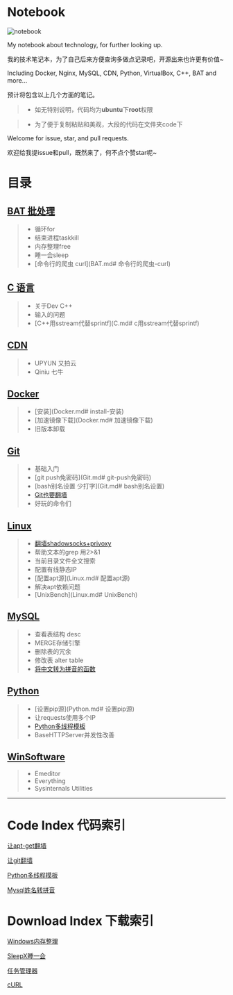 # Notebook

![notebook](https://raw.githubusercontent.com/zjuchenyuan/notebook/master/download/img/notebook.jpg)

My notebook about technology, for further looking up.

我的技术笔记本，为了自己后来方便查询多做点记录吧，开源出来也许更有价值~

Including Docker, Nginx, MySQL, CDN, Python, VirtualBox, C++, BAT and more...

预计将包含以上几个方面的笔记。

> * 如无特别说明，代码均为**ubuntu**下**root**权限

> * 为了便于复制粘贴和美观，大段的代码在文件夹code下

Welcome for issue, star, and pull requests.

欢迎给我提issue和pull，既然来了，何不点个赞star呢~

# 目录

## [BAT 批处理](BAT.md)
>* 循环for
>* 结束进程taskkill
>* 内存整理free
>* 睡一会sleep
>* [命令行的爬虫 curl](BAT.md# 命令行的爬虫-curl)

## [C 语言](C.md)
>* 关于Dev C++
>* 输入的问题
>* [C++用sstream代替sprintf](C.md# c用sstream代替sprintf)

## [CDN](CDN.md)
>* UPYUN 又拍云
>* Qiniu 七牛

## [Docker](Docker.md)
>* [安装](Docker.md# install-安装)
>* [加速镜像下载](Docker.md# 加速镜像下载)
>* 旧版本卸载

## [Git](Git.md)
>* 基础入门
>* [git push免密码](Git.md# git-push免密码)
>* [bash别名设置 少打字](Git.md# bash别名设置)
>* [Git也要翻墙](code/ssgit.txt)
>* 好玩的命令们

## [Linux](Linux.md)
>* [翻墙shadowsocks+privoxy](code/ssprivoxy.txt)
>* 帮助文本的grep 用2>&1
>* 当前目录文件全文搜索
>* 配置有线静态IP
>* [配置apt源](Linux.md# 配置apt源)
>* 解决apt依赖问题
>* [UnixBench](Linux.md# UnixBench)

## [MySQL](MySQL.md)
>* 查看表结构 desc
>* MERGE存储引擎
>* 删除表的冗余
>* 修改表 alter table
>* [将中文转为拼音的函数](code/pinyin.sql)

## [Python](Python.md)
>* [设置pip源](Python.md# 设置pip源)
>* 让requests使用多个IP
>* [Python多线程模板](code/MultiThread_Template.py)
>* BaseHTTPServer并发性改善

## [WinSoftware](WindowsSoftware.md)
>* Emeditor
>* Everything
>* Sysinternals Utilities

----

# Code Index 代码索引

[让apt-get翻墙](code/ssprivoxy.txt)

[让git翻墙](code/ssgit.txt)

[Python多线程模板](code/MultiThread_Template.py)

[Mysql姓名转拼音](code/pinyin.sql)

# Download Index 下载索引

[Windows内存整理](download/empty.exe)

[SleepX睡一会](download/SleepX.exe)

[任务管理器](download/procexp.exe)

[cURL](download/curl.exe)